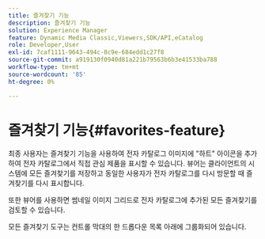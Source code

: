 ```yaml
---
title: 즐겨찾기 기능
description: 즐겨찾기 기능
solution: Experience Manager
feature: Dynamic Media Classic,Viewers,SDK/API,eCatalog
role: Developer,User
exl-id: 7caf1111-9643-494c-8c9e-684edd1c27f8
source-git-commit: a919130f0940d81a221b79563b6b3e41533ba788
workflow-type: tm+mt
source-wordcount: '85'
ht-degree: 0%

---
```


# 즐겨찾기 기능{#favorites-feature}

최종 사용자는 즐겨찾기 기능을 사용하여 전자 카탈로그 이미지에 &quot;하트&quot; 아이콘을 추가하여 전자 카탈로그에서 직접 관심 제품을 표시할 수 있습니다. 뷰어는 클라이언트의 시스템에 모든 즐겨찾기를 저장하고 동일한 사용자가 전자 카탈로그를 다시 방문할 때 즐겨찾기를 다시 표시합니다.

또한 뷰어를 사용하면 썸네일 이미지 그리드로 전자 카탈로그에 추가된 모든 즐겨찾기를 검토할 수 있습니다.

모든 즐겨찾기 도구는 컨트롤 막대의 한 드롭다운 목록 아래에 그룹화되어 있습니다.
